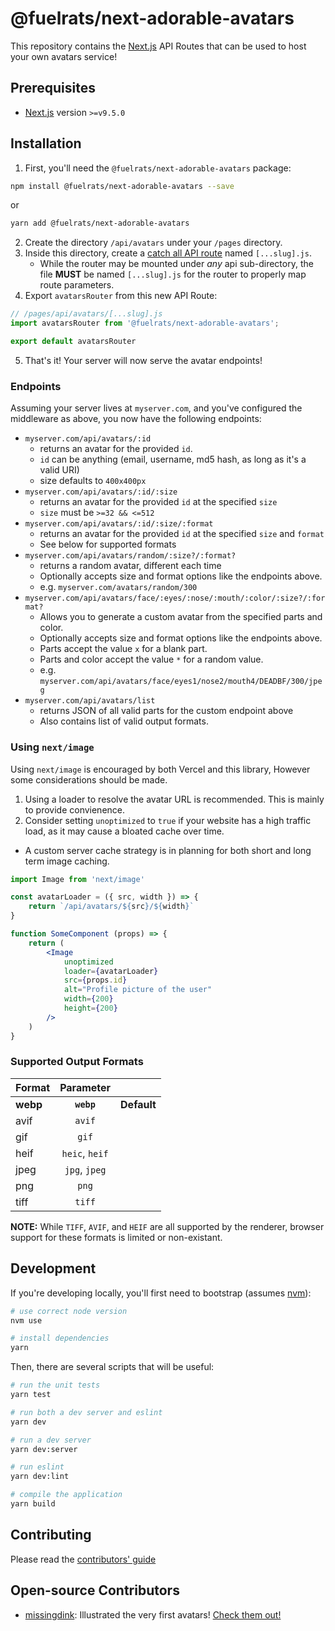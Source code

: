 # @fuelrats/next-adorable-avatars

This repository contains the [Next.js][] API Routes that can be used to host your own avatars service!

## Prerequisites

- [Next.js][] version `>=v9.5.0`


## Installation

1. First, you'll need the `@fuelrats/next-adorable-avatars` package:

```bash
npm install @fuelrats/next-adorable-avatars --save
```
or
```bash
yarn add @fuelrats/next-adorable-avatars
```

2. Create the directory `/api/avatars` under your `/pages` directory.
3. Inside this directory, create a [catch all API route][next-catch-all-api] named `[...slug].js`.
    * While the router may be mounted under _any_ api sub-directory, the file **MUST** be named `[...slug].js` for the router to properly map route parameters.
4. Export `avatarsRouter` from this new API Route:

```js
// /pages/api/avatars/[...slug].js
import avatarsRouter from '@fuelrats/next-adorable-avatars';

export default avatarsRouter
```

5. That's it! Your server will now serve the avatar endpoints!

### Endpoints
Assuming your server lives at `myserver.com`, and you've configured the middleware as above, you now have the following endpoints:

* `myserver.com/api/avatars/:id`
    * returns an avatar for the provided `id`.
    * `id` can be anything (email, username, md5 hash, as long as it's a valid URI)
    * size defaults to `400x400px`
* `myserver.com/api/avatars/:id/:size`
    * returns an avatar for the provided `id` at the specified `size`
    * `size` must be `>=32 && <=512`
* `myserver.com/api/avatars/:id/:size/:format`
    * returns an avatar for the provided `id` at the specified `size` and `format`
    * See below for supported formats
* `myserver.com/api/avatars/random/:size?/:format?`
    * returns a random avatar, different each time
    * Optionally accepts size and format options like the endpoints above.
    * e.g. `myserver.com/avatars/random/300`
* `myserver.com/api/avatars/face/:eyes/:nose/:mouth/:color/:size?/:format?`
    * Allows you to generate a custom avatar from the specified parts and color.
    * Optionally accepts size and format options like the endpoints above.
    * Parts accept the value `x` for a blank part.
    * Parts and color accept the value `*` for a random value.
    * e.g. `myserver.com/api/avatars/face/eyes1/nose2/mouth4/DEADBF/300/jpeg`
* `myserver.com/api/avatars/list`
    * returns JSON of all valid parts for the custom endpoint above
    * Also contains list of valid output formats.


### Using `next/image`

Using `next/image` is encouraged by both Vercel and this library, However some considerations should be made.

1. Using a loader to resolve the avatar URL is recommended. This is mainly to provide convienence.
1. Consider setting `unoptimized` to `true` if your website has a high traffic load, as it may cause a bloated cache over time.
  * A custom server cache strategy is in planning for both short and long term image caching.

```jsx
import Image from 'next/image'

const avatarLoader = ({ src, width }) => {
    return `/api/avatars/${src}/${width}`
}

function SomeComponent (props) => {
    return (
        <Image
            unoptimized
            loader={avatarLoader}
            src={props.id}
            alt="Profile picture of the user"
            width={200}
            height={200}
        />
    )
}
```


### Supported Output Formats

| Format   | Parameter      |             |
|----------|:--------------:|:-----------:|
| **webp** | **`webp`**     | **Default** |
| avif     | `avif`         |             |
| gif      | `gif`          |             |
| heif     | `heic`, `heif` |             |
| jpeg     | `jpg`, `jpeg`  |             |
| png      | `png`          |             |
| tiff     | `tiff`         |             |

**NOTE:** While `TIFF`, `AVIF`, and `HEIF` are all supported by the renderer, browser support for these formats is limited or non-existant.

## Development
If you're developing locally, you'll first need to bootstrap (assumes [nvm](https://github.com/creationix/nvm)):

```bash
# use correct node version
nvm use

# install dependencies
yarn
```

Then, there are several scripts that will be useful:

```bash
# run the unit tests
yarn test

# run both a dev server and eslint
yarn dev

# run a dev server
yarn dev:server

# run eslint
yarn dev:lint

# compile the application
yarn build
```

## Contributing

Please read the [contributors' guide](CONTRIBUTING.md)

## Open-source Contributors

* [missingdink](https://twitter.com/missingdink): Illustrated the very first avatars! [Check them out!](http://api.adorable.io/avatar/hi_mom)





[Next.js]: https://nextjs.org
[next-catch-all-api]: https://nextjs.org/docs/api-routes/dynamic-api-routes#catch-all-api-routes
